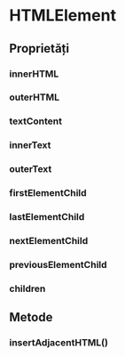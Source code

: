 # HTMLElement

## Proprietăți

### innerHTML

### outerHTML

### textContent

### innerText

### outerText

### firstElementChild

### lastElementChild

### nextElementChild

### previousElementChild

### children

## Metode

### insertAdjacentHTML()